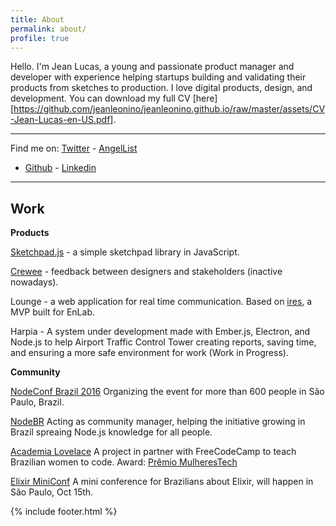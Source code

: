 ```yaml
---
title: About
permalink: about/
profile: true
---
```


Hello.
I'm Jean Lucas, a young and passionate product manager and developer with
experience helping startups building and validating their products from sketches
to production. I love digital products, design, and development. You can
download my full CV [here][https://github.com/jeanleonino/jeanleonino.github.io/raw/master/assets/CV-Jean-Lucas-en-US.pdf].

---

Find me on:
[Twitter](https://twitter.com/aleattorium) - [AngelList](https://angel.co/aleattorium)
 - [Github](https://github.com/jeanleonino) - [Linkedin](https://www.linkedin.com/in/jeanlucaslima)

---

## Work

**Products**

[Sketchpad.js](http://yiom.github.io/sketchpad/) - a simple sketchpad library in
JavaScript.

[Crewee](https://angel.co/crewee) - feedback between designers and stakeholders
(inactive nowadays).

Lounge - a web application for real time communication. Based on [ires](https://ires.development.pagefrontapp.com/),
a MVP built for EnLab.

Harpia - A system under development made with Ember.js, Electron, and Node.js
to help Airport Traffic Control Tower creating reports, saving time, and
ensuring a more safe environment for work (Work in Progress).


**Community**

[NodeConf Brazil 2016](https://github.com/nodebr/nodeconfbr)
Organizing the event for more than 600 people in São Paulo, Brazil.

[NodeBR](https://www.facebook.com/brnode/?fref=ts)
Acting as community manager, helping the initiative growing in Brazil spreaing
Node.js knowledge for all people.

[Academia Lovelace](https://www.facebook.com/academialovelace/?fref=ts)
A project in partner with FreeCodeCamp to teach Brazilian women to code.
Award: [Prêmio MulheresTech](http://mulherestechemsampa.com.br/184-2/)

[Elixir MiniConf](https://github.com/jeanleonino/elixirminiconf)
A mini conference for Brazilians about Elixir, will happen in São Paulo, Oct 15th.


{% include footer.html %}
